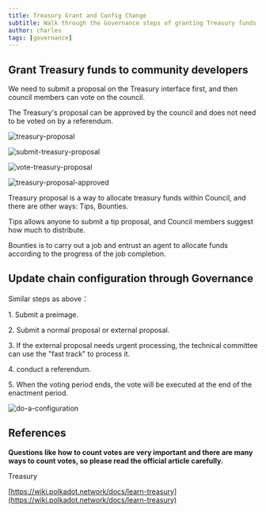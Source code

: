 ```yaml
---
title: Treasury Grant and Config Change
subtitle: Walk through the Governance steps of granting Treasury funds and updating configuration via the polkadot.js app
author: charles
tags: [governance]
---
```


## Grant Treasury funds to community developers

We need to submit a proposal on the Treasury interface first, and then council members can vote on the council.

The Treasury's proposal can be approved by the council and does not need to be voted on by a referendum.

![treasury-proposal](../../../assets/img/governance-guide-for-developer/treasury-proposal.png)

![submit-treasury-proposal](../../../assets/img/governance-guide-for-developer/submit-treasury-proposal.png)

![vote-treasury-proposal](../../../assets/img/governance-guide-for-developer/vote-treasury-proposal.png)

![treasury-proposal-approved](../../../assets/img/governance-guide-for-developer/treasury-proposal-approved.png)

Treasury proposal is a way to allocate treasury funds within Council, and there are other ways: Tips, Bounties.

Tips allows anyone to submit a tip proposal, and Council members suggest how much to distribute.

Bounties is to carry out a job and entrust an agent to allocate funds according to the progress of the job completion.

## Update chain configuration through Governance

Similar steps as above：

1\. Submit a preimage. 

2\. Submit a normal proposal or external proposal.

3\. If the external proposal needs urgent processing, the technical committee can use the "fast track" to process it.

4\. conduct a referendum.

5\. When the voting period ends, the vote will be executed at the end of the enactment period.

![do-a-configuration](../../../assets/img/governance-guide-for-developer/configuration-proposal.png)

## References

**Questions like how to count votes are very important and there are many ways to count votes, so please read the official article carefully.**

Treasury

[https://wiki.polkadot.network/docs/learn-treasury](https://wiki.polkadot.network/docs/learn-treasury)
